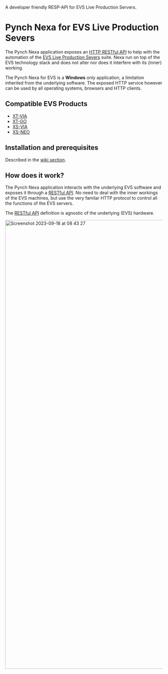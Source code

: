 A developer friendly RESP-API for EVS Live Production Servers.

# Pynch Nexa for EVS Live Production Severs

The Pynch Nexa application exposes an [HTTP RESTful API](https://github.com/lathoub/nexa-api) to help with the automation of the [EVS Live Production Severs](https://evs.com/products/live-production-servers) suite. Nexa run on top of the EVS technology stack and does not alter nor does it interfere with its (inner) working.

The Pynch Nexa for EVS is a **Windows** only application, a limitation inherited from the underlying software. The exposed HTTP service however can be used by all operating systems, browsers and HTTP clients.

## Compatible EVS Products

- [XT-VIA](https://evs.com/products/live-production-servers/xt-via)
- [XT-GO](https://evs.com/products/live-production-servers/xt-go)
- [XS-VIA](https://evs.com/products/live-production-servers/xs-via)
- [XS-NEO](https://evs.com/products/live-production-servers/xt-neo)

## Installation and prerequisites
Described in the [wiki section](https://github.com/lathoub/nexa-evs/wiki/Installation).

## How does it work?

The Pynch Nexa application interacts with the underlying EVS software and exposes it through a [RESTful API](https://github.com/lathoub/nexa-api). No need to deal with the inner workings of the EVS machines, but use the very familar HTTP protocol to control all the functions of the EVS servers.

The [RESTful API](https://github.com/lathoub/nexa-api) definition is agnostic of the underlying (EVS) hardware.

<img width="1435" alt="Screenshot 2023-09-18 at 08 43 27" src="https://github.com/lathoub/nexa-evs/assets/4082369/429b5ad0-a1af-4a9e-87be-30627acf54cf">
